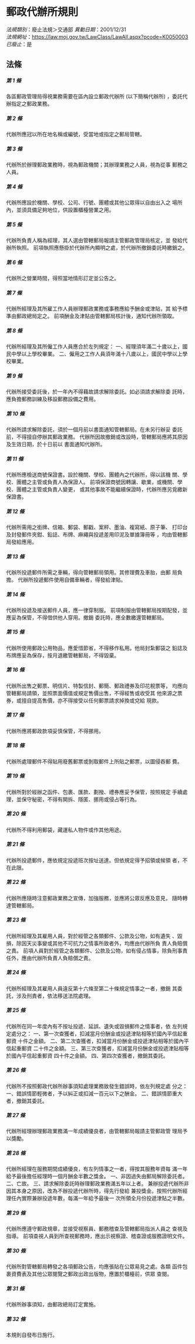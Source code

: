 # 郵政代辦所規則

*法規類別*：廢止法規＞交通部
*異動日期*：2001/12/31  
*法規網址*：https://law.moj.gov.tw/LawClass/LawAll.aspx?pcode=K0050003
*已廢止*：是


## 法條
##### 第 1 條
各區郵政管理局得視業務需要在區內設立郵政代辦所 (以下簡稱代辦所)
，委託代辦指定之郵政業務。

##### 第 2 條
代辦所應冠以所在地名稱或編號，受當地或指定之郵局管轄。

##### 第 3 條
代辦所於辦理郵政業務時，視為郵政機關；其辦理業務之人員，視為從事
郵務之人員。

##### 第 4 條
代辦所應設於機關、學校、公司、行號、團體或其他公眾得以自由出入之
場所內，並須具備足夠地位，供設置櫃檯營業之用。

##### 第 5 條
代辦所負責人稱為經理，其人選由管轄郵局報請主管郵政管理局核定，並
發給代辦所執照。
前項執照應懸掛於代辦所內顯明之處，於代辦所撤銷委託時繳銷之。

##### 第 6 條
代辦所之營業時間，得照當地情形訂定並公告之。

##### 第 7 條
代辦所經理及其所雇工作人員辦理郵政業務或事務應給予酬金或津貼，其
給予標準由郵政總局定之。
前項酬金及津貼由管轄郵局核計後，通知代辦所領取。

##### 第 8 條
代辦所經理及其所僱工作人員應合於左列規定：
一、經理須年滿二十歲以上，國民中學以上學校畢業。
二、僱用之工作人員須年滿十八歲以上，國民中學以上學校畢業。


##### 第 9 條
代辦所接受委託後，於一年內不得藉故請求解除委託。如必須請求解除委
託時，應負擔郵務訓練及移設郵務設備之費用。

##### 第 10 條
代辦所請求解除委託，須於一個月前以書面通知管轄郵局。在未另行辦妥
委託前，不得擅自停辦其郵政業務。
代辦所因故撤銷或改設時，管轄郵局應將其原因及生效日期，於十日前以
書面通知代辦所。

##### 第 11 條
代辦所應檢送商號保證書。設於機關、學校、團體內之代辦所，得以該機
關、學校、團體之主管或負責人為保證人。
前項保證商號因轉讓、歇業，或機關、學校、團體之主管或負責人變更，
或其他事故不能繼續保證時，代辦所應另覓繳新保證書。

##### 第 12 條
代辦所需用之銜牌、信箱、郵袋、郵戳、案秤、墨油、複寫紙、原子筆、
打印台及封發郵件夾鉗、鉛誌、布牌、麻繩與投遞差用印泥及單據簿冊等
，均由管轄郵局發給應用。

##### 第 13 條
代辦所投遞郵件所需之車輛，得向管轄郵局領用。其修理費及車胎，由郵
局負擔。
代辦所投遞郵件使用自備車輛者，得發給津貼。

##### 第 14 條
代辦所投遞及接送郵件人員，應一律穿制服。
前項制服由管轄郵局按期配發，並應妥為保管，不得借供他人穿用。撤銷
委託時，應全數繳還管轄郵局。

##### 第 15 條
代辦所使用郵政公用物品，應愛惜節省，不得移作私用。他局封紮郵袋之
鉛誌及布牌應妥為保存，按月退繳管轄郵局，不得毀棄。

##### 第 16 條
代辦所出售之郵票、明信片、特製信封、郵簡、郵政禮券及印花稅票等，
均應向管轄郵局請領，並照票面價值或規定售價出售，不得經售或收受其
他來源之票券，或擅自提高售價，亦不得接受以任何郵票請求掉換或兌給
現款。

##### 第 17 條
代辦所應將郵政款項妥慎保管，不得挪用。

##### 第 18 條
代辦所處理郵件不得貼用廢舊郵票或剝取郵件上所貼之郵票，以圖侵吞郵
費。

##### 第 19 條
代辦所對於經辦之函件、包裹、匯款、劃撥、禮券應妥予保管，按照規定
手續處理，並保守秘密，不得有開拆、隱匿、挪用或侵占等行為。

##### 第 20 條
代辦所不得利用郵袋，藏運私人物件或作其他用途。

##### 第 21 條
代辦所投遞郵件，應依規定投遞班次按址送達。但依規定得予招領或候領
者，不在此限。

##### 第 22 條
代辦所應隨時注意郵政業務之宣傳，加強服務，並應將公眾反應及意見，
隨時轉達管轄郵局。

##### 第 23 條
代辦所經理及其雇用人員，對於經管之各類郵件、公款及公物，如有遺失
、毀損，除因天災事變或其他不可抗力之情事所致者外，均應由代辦所負
責人負賠償之責。
前項人員對於經管之各類郵件、公款及公物，如有侵占情事，除負刑事責
任外，應由代辦所負責人負賠償之責。

##### 第 24 條
代辦所經理及其雇用人員違反第十六條至第二十條規定情事之一者，撤銷
其委託，涉及刑責者，依法移送法院處理。

##### 第 25 條
代辦所在同一年度內有不按址投遞、延誤、遺失或毀損郵件之情事者，依
左列規定處分之：
一、第一次查獲者，扣減當月份酬金或投遞津貼相等於國內平信起重郵資
    十件之金額。
二、第二次查獲者，扣減當月份酬金或投遞津貼相等於國內平信起重郵資
    二十件之金額。
三、第三次查獲者，扣減當月份酬金或投遞津貼相等於國內平信起重郵資
    四十件之金額。
四、第四次查獲者，撤銷其委託。


##### 第 26 條
代辦所不按照郵政代辦所辦事須知處理業務致發生錯誤時，依左列規定處
分之：
一、錯誤情節輕微者，予以糾正或扣減一百元以下之酬金。
二、錯誤情節重大者，撤銷其委託。


##### 第 27 條
代辦所經理辦理郵政業務滿一年成績優良者，由管轄郵局報請主管郵政管
理局予以獎勵。

##### 第 28 條
代辦所經理在服務期間成績優良，有左列情事之一者，得按其服務年資每
滿一年給予最後擔任經理時一個月酬金半數之獎金。
一、非因過失由郵局解除委託者。
二、亡故。
三、請求解除委託時辦理郵政業務滿五年以上者。
兼辦投遞代辦所非因其本身之原因，改為不辦投遞代辦所時，得先行發給
兼投獎金。按照代辦所經理任內實際兼辦投遞年數，每滿一年給予最後一
次所領全月份投遞津貼之半數。


##### 第 29 條
代辦所應遵守郵政規章，並接受視察員、郵務稽查及管轄郵局指派人員之
查視及指導。
前項查視人員到所查視郵務時，應出示視察證、稽查證或服務證明文件。

##### 第 30 條
代辦所對管轄郵局轉發之各項郵政公告，均應張貼在公眾易見之處。各類
函件包裹資費表及其他公眾閱覽之郵政出政出版物，應置於櫃檯前，供眾
查閱。

##### 第 31 條
代辦所辦事須知，由郵政總局訂定實施。

##### 第 32 條
本規則自發布日施行。


